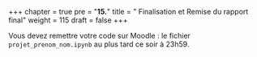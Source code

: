 +++
chapter = true
pre = "<b>15.</b>"
title = " Finalisation et Remise du rapport final"
weight = 115
draft = false
+++

Vous devez remettre votre code sur Moodle : le fichier `projet_prenom_nom.ipynb` au plus tard ce soir à 23h59.